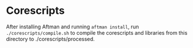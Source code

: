 # Corescripts

After installing Aftman and running `aftman install`, run `./corescripts/compile.sh` to compile the corescripts and libraries from this directory to ./corescripts/processed.
